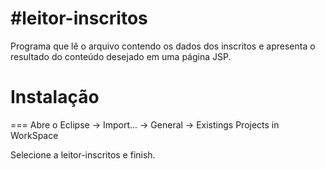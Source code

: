 #leitor-inscritos
================

Programa que lê o arquivo contendo os dados dos inscritos e apresenta o resultado do conteúdo desejado em uma página JSP.

# Instalação
===
Abre o Eclipse -> Import... -> General -> Existings Projects in WorkSpace

Selecione a leitor-inscritos e finish.
